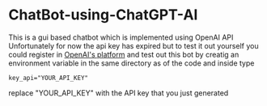 # ChatBot-using-ChatGPT-AI
This is a gui based chatbot which is implemented using OpenAI API 
Unfortunately for now the api key has expired but to test it out yourself
you could register in [OpenAI's platform](https://platform.openai.com/) and test out this bot
by creatig an environment variable in the same directory as of the code and inside type
```env
key_api="YOUR_API_KEY"
```
replace "YOUR_API_KEY" with the API key that you just generated
